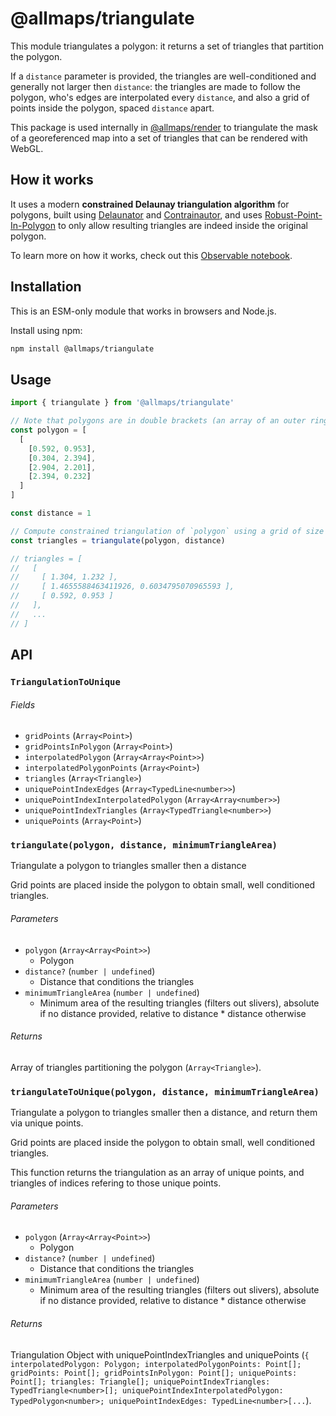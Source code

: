 # @allmaps/triangulate

This module triangulates a polygon: it returns a set of triangles that partition the polygon.

If a `distance` parameter is provided, the triangles are well-conditioned and generally not larger then `distance`: the triangles are made to follow the polygon, who's edges are interpolated every `distance`, and also a grid of points inside the polygon, spaced `distance` apart.

This package is used internally in [@allmaps/render](../../packages/render/) to triangulate the mask of a georeferenced map into a set of triangles that can be rendered with WebGL.

## How it works

It uses a modern **constrained Delaunay triangulation algorithm** for polygons, built using [Delaunator](https://github.com/mapbox/delaunator) and [Contrainautor](https://github.com/kninnug/Constrainautor), and uses [Robust-Point-In-Polygon](https://github.com/mikolalysenko/robust-point-in-polygon/tree/master) to only allow resulting triangles are indeed inside the original polygon.

To learn more on how it works, check out this [Observable notebook](https://observablehq.com/d/efde1d04f1a9bc17).

## Installation

This is an ESM-only module that works in browsers and Node.js.

Install using npm:

```sh
npm install @allmaps/triangulate
```

## Usage

```js
import { triangulate } from '@allmaps/triangulate'

// Note that polygons are in double brackets (an array of an outer ring, and possibly inner rings if there are holes) and their rings are not round-trip (the first coordinate is not repeated at the and)
const polygon = [
  [
    [0.592, 0.953],
    [0.304, 2.394],
    [2.904, 2.201],
    [2.394, 0.232]
  ]
]

const distance = 1

// Compute constrained triangulation of `polygon` using a grid of size `distance`
const triangles = triangulate(polygon, distance)

// triangles = [
//   [
//     [ 1.304, 1.232 ],
//     [ 1.4655588463411926, 0.6034795070965593 ],
//     [ 0.592, 0.953 ]
//   ],
//   ...
// ]
```

## API

### `TriangulationToUnique`

###### Fields

* `gridPoints` (`Array<Point>`)
* `gridPointsInPolygon` (`Array<Point>`)
* `interpolatedPolygon` (`Array<Array<Point>>`)
* `interpolatedPolygonPoints` (`Array<Point>`)
* `triangles` (`Array<Triangle>`)
* `uniquePointIndexEdges` (`Array<TypedLine<number>>`)
* `uniquePointIndexInterpolatedPolygon` (`Array<Array<number>>`)
* `uniquePointIndexTriangles` (`Array<TypedTriangle<number>>`)
* `uniquePoints` (`Array<Point>`)

### `triangulate(polygon, distance, minimumTriangleArea)`

Triangulate a polygon to triangles smaller then a distance

Grid points are placed inside the polygon to obtain small, well conditioned triangles.

###### Parameters

* `polygon` (`Array<Array<Point>>`)
  * Polygon
* `distance?` (`number | undefined`)
  * Distance that conditions the triangles
* `minimumTriangleArea` (`number | undefined`)
  * Minimum area of the resulting triangles (filters out slivers), absolute if no distance provided, relative to distance \* distance otherwise

###### Returns

Array of triangles partitioning the polygon (`Array<Triangle>`).

### `triangulateToUnique(polygon, distance, minimumTriangleArea)`

Triangulate a polygon to triangles smaller then a distance, and return them via unique points.

Grid points are placed inside the polygon to obtain small, well conditioned triangles.

This function returns the triangulation as an array of unique points, and triangles of indices refering to those unique points.

###### Parameters

* `polygon` (`Array<Array<Point>>`)
  * Polygon
* `distance?` (`number | undefined`)
  * Distance that conditions the triangles
* `minimumTriangleArea` (`number | undefined`)
  * Minimum area of the resulting triangles (filters out slivers), absolute if no distance provided, relative to distance \* distance otherwise

###### Returns

Triangulation Object with uniquePointIndexTriangles and uniquePoints (`{ interpolatedPolygon: Polygon; interpolatedPolygonPoints: Point[]; gridPoints: Point[]; gridPointsInPolygon: Point[]; uniquePoints: Point[]; triangles: Triangle[]; uniquePointIndexTriangles: TypedTriangle<number>[]; uniquePointIndexInterpolatedPolygon: TypedPolygon<number>; uniquePointIndexEdges: TypedLine<number>[...`).
